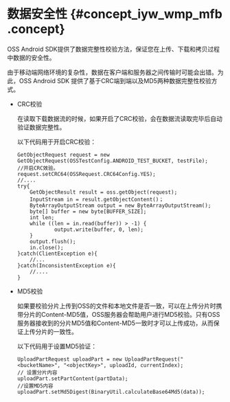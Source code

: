 # 数据安全性 {#concept_iyw_wmp_mfb .concept}

OSS Android SDK提供了数据完整性校验方法，保证您在上传、下载和拷贝过程中数据的安全性。

由于移动端网络环境的复杂性，数据在客户端和服务器之间传输时可能会出错。为此，OSS Android SDK 提供了基于CRC端到端以及MD5两种数据完整性校验方式。

-   CRC校验

    在读取下载数据流的时候，如果开启了CRC校验，会在数据流读取完毕后自动验证数据完整性。

    以下代码用于开启CRC校验：

    ```language-java
    GetObjectRequest request = new GetObjectRequest(OSSTestConfig.ANDROID_TEST_BUCKET, testFile);
    //开启CRC效验。
    request.setCRC64(OSSRequest.CRC64Config.YES);
    //....
    try{
    	GetObjectResult result = oss.getObject(request);
    	InputStream in = result.getObjectContent()；
    	ByteArrayOutputStream output = new ByteArrayOutputStream();
        byte[] buffer = new byte[BUFFER_SIZE];
        int len;
        while ((len = in.read(buffer)) > -1) {
                output.write(buffer, 0, len);
        }
        output.flush();
    	in.close();
    }catch(ClientException e){
    	//...
    }catch(InconsistentException e){
        //....
    }
    
    ```

-   MD5校验

    如果要校验分片上传到OSS的文件和本地文件是否一致，可以在上传分片时携带分片的Content-MD5值，OSS服务器会帮助用户进行MD5校验。只有OSS服务器接收到的分片MD5值和Content-MD5一致时才可以上传成功，从而保证上传分片的一致性。

    以下代码用于设置MD5验证：

    ```
    UploadPartRequest uploadPart = new UploadPartRequest("<bucketName>", "<objectKey>", uploadId, currentIndex); 
    // 设置分片内容
    uploadPart.setPartContent(partData);  
    //设置MD5内容 
    uploadPart.setMd5Digest(BinaryUtil.calculateBase64Md5(data));
    ```


